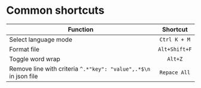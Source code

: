 # Common shortcuts

|Function                                                           | Shortcut       |
|-------------------------------------------------------------------|:--------------:|
|Select language mode                                               | `Ctrl K + M`   |
|Format file                                                        | `Alt+Shift+F`  |
|Toggle word wrap                                                   | `Alt+Z`        |
|Remove line with criteria `^.*"key": "value",.*$\n` in json file   | `Repace All`   |
